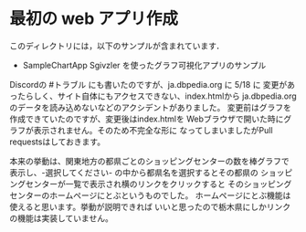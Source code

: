 # 最初の web アプリ作成

このディレクトリには，以下のサンプルが含まれています．

* SampleChartApp Sgivzler を使ったグラフ可視化アプリのサンプル

Discordの #トラブル にも書いたのですが、ja.dbpedia.org に 5/18 に
変更があったらしく、サイト自体にもアクセスできない、index.htmlから
ja.dbpedia.orgのデータを読み込めないなどのアクシデントがありました。
変更前はグラフを作成できていたのですが、変更後はindex.htmlを
Webブラウザで開いた時にグラフが表示されません。そのため不完全な形に
なってしまいましたがPull requestsはしておきます。

本来の挙動は、関東地方の都県ごとのショッピングセンターの数を棒グラフで
表示し、-選択してください- の中から都県名を選択するとその都県の
ショッピングセンターが一覧で表示され横のリンクをクリックすると
そのショッピングセンターのホームページにとぶというものでした。
ホームページにとぶ機能は使えると思います。挙動が説明できれば
いいと思ったので栃木県にしかリンクの機能は実装していません。
